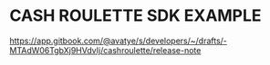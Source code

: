 # CASH ROULETTE SDK EXAMPLE

https://app.gitbook.com/@avatye/s/developers/~/drafts/-MTAdW06TgbXj9HVdvIj/cashroulette/release-note

